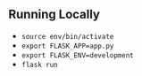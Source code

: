 ## Running Locally

- `source env/bin/activate`
- `export FLASK_APP=app.py`
- `export FLASK_ENV=development`
- `flask run`
